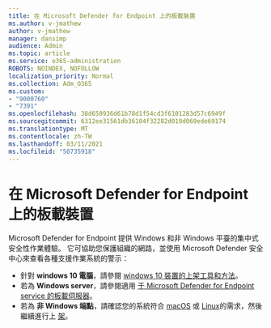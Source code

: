 ```yaml
---
title: 在 Microsoft Defender for Endpoint 上的板載裝置
ms.author: v-jmathew
author: v-jmathew
manager: dansimp
audience: Admin
ms.topic: article
ms.service: o365-administration
ROBOTS: NOINDEX, NOFOLLOW
localization_priority: Normal
ms.collection: Adm_O365
ms.custom:
- "9000760"
- "7391"
ms.openlocfilehash: 38d650936d61b78d1f54cd3f6101283d57c6949f
ms.sourcegitcommit: 6312ee31561db36104f32282d019d069ede69174
ms.translationtype: MT
ms.contentlocale: zh-TW
ms.lasthandoff: 03/11/2021
ms.locfileid: "50735918"
---
```

# <a name="onboard-devices-to-microsoft-defender-for-endpoint"></a>在 Microsoft Defender for Endpoint 上的板載裝置

Microsoft Defender for Endpoint 提供 Windows 和非 Windows 平臺的集中式安全性作業體驗。 它可協助您保護組織的網路，並使用 Microsoft Defender 安全中心來查看各種支援作業系統的警示：

- 針對 **windows 10 電腦**，請參閱 [windows 10 裝置的上架工具和方法](https://go.microsoft.com/fwlink/?linkid=2143460)。
- 若為 **Windows server**，請參閱適用 [于 Microsoft Defender for Endpoint service 的板載伺服器](https://go.microsoft.com/fwlink/?linkid=2143627)。
- 若為 **非 Windows 端點**，請確認您的系統符合 [macOS](https://go.microsoft.com/fwlink/?linkid=2143461) 或 [Linux](https://go.microsoft.com/fwlink/?linkid=2143462)的需求，然後繼續進行上 [架](https://go.microsoft.com/fwlink/?linkid=2143628)。
